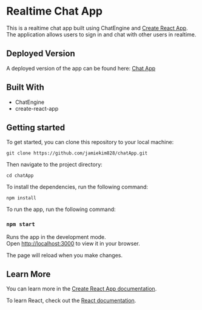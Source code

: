 # Realtime Chat App

This is a realtime chat app built using ChatEngine and [Create React App](https://github.com/facebook/create-react-app). The application allows users to sign in and chat with other users in realtime.

## Deployed Version

A deployed version of the app can be found here:
[Chat App](https://chat-app-ten-alpha.vercel.app/)

## Built With

- ChatEngine 
- create-react-app

## Getting started

To get started, you can clone this repository to your local machine:

`git clone https://github.com/jamiekim828/chatApp.git`

Then navigate to the project directory:

`cd chatApp`

To install the dependencies, run the following command:

`npm install`

To run the app, run the following command:
### `npm start`

Runs the app in the development mode.\
Open [http://localhost:3000](http://localhost:3000) to view it in your browser.

The page will reload when you make changes.

## Learn More

You can learn more in the [Create React App documentation](https://facebook.github.io/create-react-app/docs/getting-started).

To learn React, check out the [React documentation](https://reactjs.org/).

